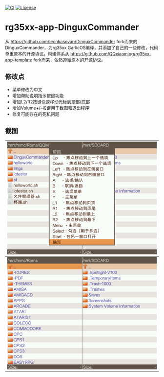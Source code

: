 [![CI](https://github.com/QQxiaoming/rg35xx-app-DinguxCommander/actions/workflows/ci.yml/badge.svg?branch=main)](https://github.com/QQxiaoming/rg35xx-app-DinguxCommander/actions/workflows/ci.yml)
[![License](https://img.shields.io/github/license/qqxiaoming/rg35xx-app-DinguxCommander.svg?colorB=f48041&style=flat-square)](https://github.com/QQxiaoming/rg35xx-app-DinguxCommander)

# rg35xx-app-DinguxCommander

从 https://github.com/leonkasovan/DinguxCommander fork而来的DinguxCommander，为rg35xx GarlicOS编译，并添加了自己的一些修改，代码尊重原本的开源协议。构建体系从 https://github.com/QQxiaoming/rg35xx-app-template fork而来，依然遵循原本的开源协议。

## 修改点

- 菜单修改为中文
- 增加帮助说明指示按键功能
- 增加L2/R2按键快速移动光标到顶部/底部
- 增加Volume+/-按键用于截图和退出程序
- 修复可能存在的死机问题

## 截图

| ![截图1](./doc/1.bmp) |
| --------------------- |
| ![截图3](./doc/2.bmp) |
